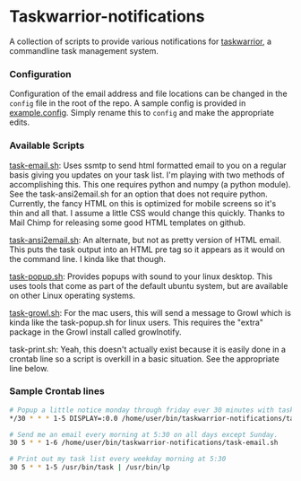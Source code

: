 # Taskwarrior-notifications
A collection of scripts to provide various notifications for [taskwarrior](https://taskwarrior.org/), a commandline task management system.

### Configuration
Configuration of the email address and file locations can be changed in the `config` file in the root of the repo. A sample config is provided in [example.config](example.config). Simply rename this to `config` and make the appropriate edits.

### Available Scripts

[task-email.sh](task-email.sh): Uses ssmtp to send html formatted email to you on a regular basis giving you updates on your task list. I'm playing with two methods of accomplishing this. This one requires python and numpy (a python module). See the task-ansi2email.sh for an option that does not require python. Currently, the fancy HTML on this is optimized for mobile screens so it's thin and all that. I assume a little CSS would change this quickly. Thanks to Mail Chimp for releasing some good HTML templates on github.

[task-ansi2email.sh](task-ansi2email.sh): An alternate, but not as pretty version of HTML email. This puts the task output into an HTML pre tag so it appears as it would on the command line. I kinda like that though.

[task-popup.sh](task-popup.sh): Provides popups with sound to your linux desktop. This uses tools that come as part of the default ubuntu system, but are available on other Linux operating systems.

[task-growl.sh](task-growl.sh): For the mac users, this will send a message to Growl which is kinda like the task-popup.sh for linux users. This requires the "extra" package in the Growl install called growlnotify.

task-print.sh: Yeah, this doesn't actually exist because it is easily done in a crontab line so a script is overkill in a basic situation. See the appropriate line below.

### Sample Crontab lines
```bash
# Popup a little notice monday through friday ever 30 minutes with task info
*/30 * * * 1-5 DISPLAY=:0.0 /home/user/bin/taskwarrior-notifications/task-popup.sh

# Send me an email every morning at 5:30 on all days except Sunday.
30 5 * * 1-6 /home/user/bin/taskwarrior-notifications/task-email.sh

# Print out my task list every weekday morning at 5:30
30 5 * * 1-5 /usr/bin/task | /usr/bin/lp
```

